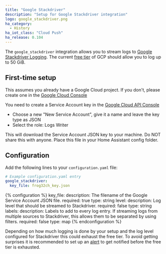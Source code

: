```yaml
---
title: "Google Stackdriver"
description: "Setup for Google Stackdriver integration"
logo: google_stackdriver.png
ha_category:
  - History
ha_iot_class: "Cloud Push"
ha_release: 0.104
---
```


The `google_stackdriver` integration allows you to stream logs to [Google Stackdriver Logging](https://cloud.google.com/logging/). The current [free tier](https://cloud.google.com/free/) of GCP should allow you to log up to 50 GiB.

## First-time setup

This assumes you already have a Google Cloud project. If you don't, please create one in the [Google Cloud Console](https://console.cloud.google.com/projectcreate)

You need to create a Service Account key in the [Google Cloud API Console](https://console.cloud.google.com/apis/credentials/serviceaccountkey)
- Choose a new "New Service Account", give it a name and leave the key type as JSON
- Select the role: Logs Writer 

This will download the Service Account JSON key to your machine. Do NOT share this with anyone. Place this file in your Home Assistant config folder.

## Configuration

Add the following lines to your `configuration.yaml` file:

```yaml
# Example configuration.yaml entry
google_stackdriver:
  key_file: frog32ch_key.json
```

{% configuration %}
key_file:
  description: The filename of the Google Service Account JSON file.
  required: true
  type: string
level:
  description: Log level that should be streamed to Stackdriver.
  required: false
  type: string
labels:
  description: Labels to add to every log entry. If streaming logs from multiple sources to Stackdriver, this allows them to be separated by using filters.
  required: false
  type: map
{% endconfiguration %}

<div class='note warning'>
Depending on how much logging is done by your setup and the log level configured for Stackdriver this could exhaust the free tier. To avoid getting surprises it is recommended to set up an <a href="https://cloud.google.com/stackdriver/pricing#alert-usage">alert</a> to get notified before the free tier is exhausted.  
</div>
